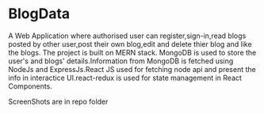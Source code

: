 
# BlogData
A Web Application where authorised user can register,sign-in,read blogs posted by other user,post their own blog,edit and delete thier blog and like the blogs.
The project is built on MERN stack. MongoDB is used to store the user's and blogs' details.Information from MongoDB is fetched using NodeJs and ExpressJs.React JS used for fetching 
node api and present the info in interactice UI.react-redux is used for state management in React Components.  

ScreenShots are in repo folder

